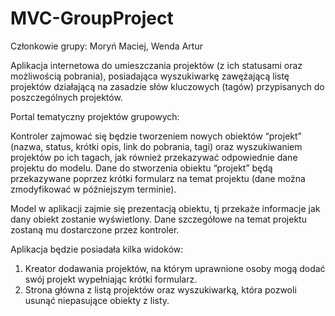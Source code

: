 # MVC-GroupProject
Członkowie grupy: Moryń Maciej, Wenda Artur

Aplikacja internetowa do umieszczania projektów (z ich statusami oraz możliwością pobrania),
posiadająca wyszukiwarkę zawężającą listę projektów działającą na zasadzie słów kluczowych (tagów)
przypisanych do poszczególnych projektów.

Portal tematyczny projektów grupowych:

Kontroler zajmować się będzie tworzeniem nowych obiektów “projekt” (nazwa, status, krótki opis, link do pobrania, tagi)
oraz wyszukiwaniem projektów po ich tagach, jak również przekazywać odpowiednie dane projektu do modelu.
Dane do stworzenia obiektu “projekt” będą przekazywane poprzez krótki formularz na temat projektu
(dane można zmodyfikować w późniejszym terminie).

Model w aplikacji zajmie się prezentacją obiektu, tj przekaże informacje jak dany obiekt zostanie wyświetlony.
Dane szczegółowe na temat projektu zostaną mu dostarczone przez kontroler.

Aplikacja będzie posiadała kilka widoków:
1. Kreator dodawania projektów, na którym uprawnione osoby mogą dodać swój projekt wypełniając krótki formularz.
2. Strona główna z listą projektów oraz wyszukiwarką, która pozwoli usunąć niepasujące obiekty z listy.
